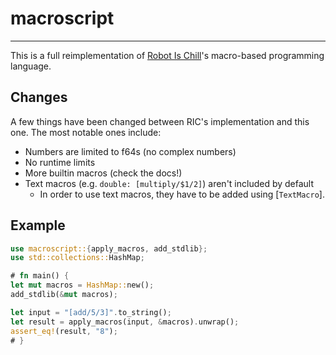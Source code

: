 # macroscript
---
This is a full reimplementation of [Robot Is Chill](https://github.com/balt-dev/robot-is-chill)'s macro-based programming language.

## Changes
A few things have been changed between RIC's implementation and this one.
The most notable ones include:
- Numbers are limited to f64s (no complex numbers)
- No runtime limits
- More builtin macros (check the docs!)
- Text macros (e.g. `double: [multiply/$1/2]`) aren't included by default
  - In order to use text macros, they have to be added using [`TextMacro`].

## Example
```rust
use macroscript::{apply_macros, add_stdlib};
use std::collections::HashMap;

# fn main() {
let mut macros = HashMap::new();
add_stdlib(&mut macros);

let input = "[add/5/3]".to_string();
let result = apply_macros(input, &macros).unwrap();
assert_eq!(result, "8");
# }
```

